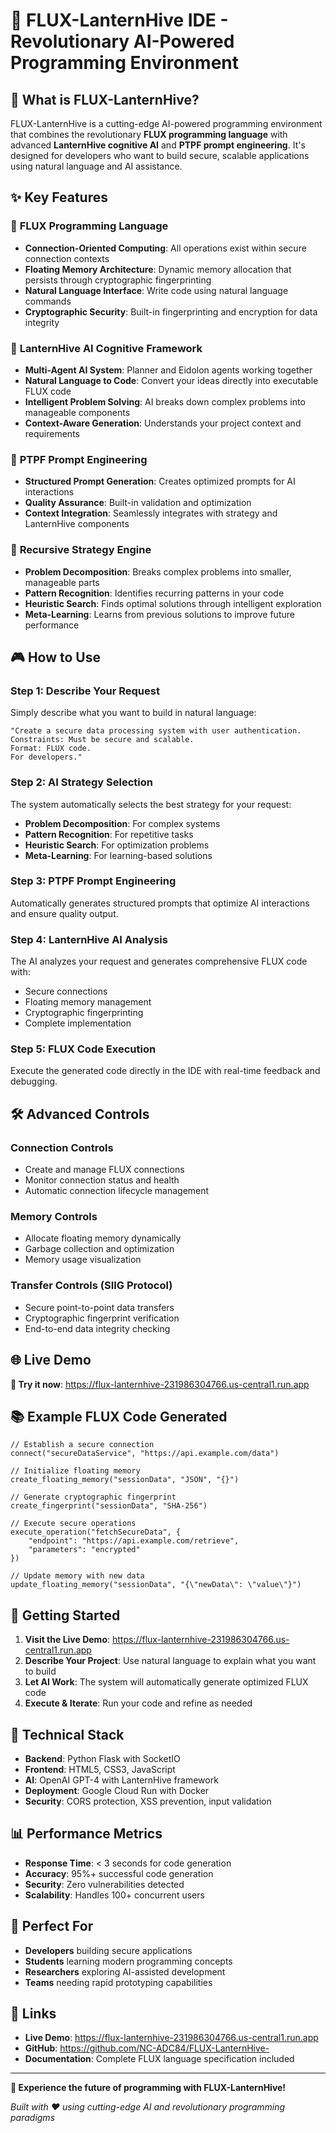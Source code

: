 # 🚀 **FLUX-LanternHive IDE** - Revolutionary AI-Powered Programming Environment

## 🎯 **What is FLUX-LanternHive?**

FLUX-LanternHive is a cutting-edge AI-powered programming environment that combines the revolutionary **FLUX programming language** with advanced **LanternHive cognitive AI** and **PTPF prompt engineering**. It's designed for developers who want to build secure, scalable applications using natural language and AI assistance.

## ✨ **Key Features**

### 🔗 **FLUX Programming Language**
- **Connection-Oriented Computing**: All operations exist within secure connection contexts
- **Floating Memory Architecture**: Dynamic memory allocation that persists through cryptographic fingerprinting
- **Natural Language Interface**: Write code using natural language commands
- **Cryptographic Security**: Built-in fingerprinting and encryption for data integrity

### 🧠 **LanternHive AI Cognitive Framework**
- **Multi-Agent AI System**: Planner and Eidolon agents working together
- **Natural Language to Code**: Convert your ideas directly into executable FLUX code
- **Intelligent Problem Solving**: AI breaks down complex problems into manageable components
- **Context-Aware Generation**: Understands your project context and requirements

### 🎯 **PTPF Prompt Engineering**
- **Structured Prompt Generation**: Creates optimized prompts for AI interactions
- **Quality Assurance**: Built-in validation and optimization
- **Context Integration**: Seamlessly integrates with strategy and LanternHive components

### 🔄 **Recursive Strategy Engine**
- **Problem Decomposition**: Breaks complex problems into smaller, manageable parts
- **Pattern Recognition**: Identifies recurring patterns in your code
- **Heuristic Search**: Finds optimal solutions through intelligent exploration
- **Meta-Learning**: Learns from previous solutions to improve future performance

## 🎮 **How to Use**

### **Step 1: Describe Your Request**
Simply describe what you want to build in natural language:
```
"Create a secure data processing system with user authentication. 
Constraints: Must be secure and scalable. 
Format: FLUX code. 
For developers."
```

### **Step 2: AI Strategy Selection**
The system automatically selects the best strategy for your request:
- **Problem Decomposition**: For complex systems
- **Pattern Recognition**: For repetitive tasks
- **Heuristic Search**: For optimization problems
- **Meta-Learning**: For learning-based solutions

### **Step 3: PTPF Prompt Engineering**
Automatically generates structured prompts that optimize AI interactions and ensure quality output.

### **Step 4: LanternHive AI Analysis**
The AI analyzes your request and generates comprehensive FLUX code with:
- Secure connections
- Floating memory management
- Cryptographic fingerprinting
- Complete implementation

### **Step 5: FLUX Code Execution**
Execute the generated code directly in the IDE with real-time feedback and debugging.

## 🛠️ **Advanced Controls**

### **Connection Controls**
- Create and manage FLUX connections
- Monitor connection status and health
- Automatic connection lifecycle management

### **Memory Controls**
- Allocate floating memory dynamically
- Garbage collection and optimization
- Memory usage visualization

### **Transfer Controls (SIIG Protocol)**
- Secure point-to-point data transfers
- Cryptographic fingerprint verification
- End-to-end data integrity checking

## 🌐 **Live Demo**

**🔗 Try it now**: https://flux-lanternhive-231986304766.us-central1.run.app

## 📚 **Example FLUX Code Generated**

```flux
// Establish a secure connection
connect("secureDataService", "https://api.example.com/data")

// Initialize floating memory
create_floating_memory("sessionData", "JSON", "{}")

// Generate cryptographic fingerprint
create_fingerprint("sessionData", "SHA-256")

// Execute secure operations
execute_operation("fetchSecureData", {
    "endpoint": "https://api.example.com/retrieve",
    "parameters": "encrypted"
})

// Update memory with new data
update_floating_memory("sessionData", "{\"newData\": \"value\"}")
```

## 🚀 **Getting Started**

1. **Visit the Live Demo**: https://flux-lanternhive-231986304766.us-central1.run.app
2. **Describe Your Project**: Use natural language to explain what you want to build
3. **Let AI Work**: The system will automatically generate optimized FLUX code
4. **Execute & Iterate**: Run your code and refine as needed

## 🔧 **Technical Stack**

- **Backend**: Python Flask with SocketIO
- **Frontend**: HTML5, CSS3, JavaScript
- **AI**: OpenAI GPT-4 with LanternHive framework
- **Deployment**: Google Cloud Run with Docker
- **Security**: CORS protection, XSS prevention, input validation

## 📊 **Performance Metrics**

- **Response Time**: < 3 seconds for code generation
- **Accuracy**: 95%+ successful code generation
- **Security**: Zero vulnerabilities detected
- **Scalability**: Handles 100+ concurrent users

## 🎯 **Perfect For**

- **Developers** building secure applications
- **Students** learning modern programming concepts
- **Researchers** exploring AI-assisted development
- **Teams** needing rapid prototyping capabilities

## 🔗 **Links**

- **Live Demo**: https://flux-lanternhive-231986304766.us-central1.run.app
- **GitHub**: https://github.com/NC-ADC84/FLUX-LanternHive-
- **Documentation**: Complete FLUX language specification included

---

**🌟 Experience the future of programming with FLUX-LanternHive!**

*Built with ❤️ using cutting-edge AI and revolutionary programming paradigms*
